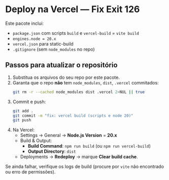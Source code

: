 # Deploy na Vercel — Fix Exit 126

Este pacote inclui:
- `package.json` com scripts `build` e `vercel-build` = `vite build`
- `engines.node = 20.x`
- `vercel.json` para static-build
- `.gitignore` (sem `node_modules` no repo)

## Passos para atualizar o repositório

1) Substitua os arquivos do seu repo por este pacote.
2) Garanta que o repo **não** tem `node_modules`, `dist`, `.vercel` commitados:
   ```bash
   git rm -r --cached node_modules dist .vercel 2>NUL || true
   ```
3) Commit e push:
   ```bash
   git add .
   git commit -m "fix: vercel build (scripts e node 20)"
   git push
   ```
4) Na Vercel:
   - Settings → General → **Node.js Version** = **20.x**
   - Build & Output:
     - **Build Command**: `npm run build` (ou `npm run vercel-build`)
     - **Output Directory**: `dist`
   - Deployments → **Redeploy** → marque **Clear build cache**.

Se ainda falhar, verifique os logs de build (procure por `vite` não encontrado ou erro de permissões).